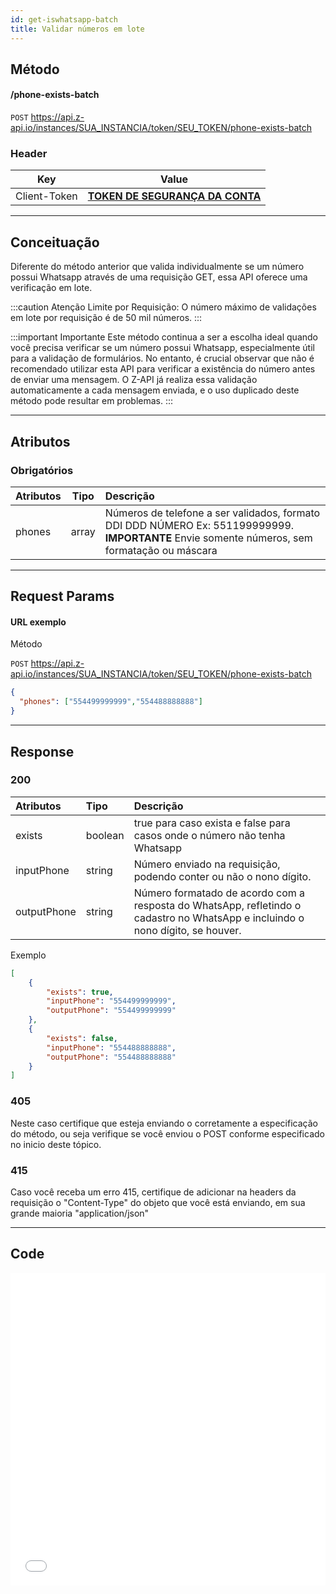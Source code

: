 ```yaml
---
id: get-iswhatsapp-batch
title: Validar números em lote
---
```


## Método

#### /phone-exists-batch

`POST` https://api.z-api.io/instances/SUA_INSTANCIA/token/SEU_TOKEN/phone-exists-batch

### Header

|      Key       |            Value            |
| :------------: |     :-----------------:     |
|  Client-Token  | **[TOKEN DE SEGURANÇA DA CONTA](../security/client-token)** |
---

## Conceituação

Diferente do método anterior que valida individualmente se um número possui Whatsapp através de uma requisição GET, essa API oferece uma verificação em lote.

:::caution Atenção
Limite por Requisição: O número máximo de validações em lote por requisição é de 50 mil números.
:::

:::important Importante
Este método continua a ser a escolha ideal quando você precisa verificar se um número possui Whatsapp, especialmente útil para a validação de formulários. No entanto, é crucial observar que não é recomendado utilizar esta API para verificar a existência do número antes de enviar uma mensagem. O Z-API já realiza essa validação automaticamente a cada mensagem enviada, e o uso duplicado deste método pode resultar em problemas. 
:::

---

## Atributos

### Obrigatórios

| Atributos | Tipo  | Descrição |
| :------   | :-:   | :------   |
|  phones   | array | Números de telefone a ser validados, formato DDI DDD NÚMERO Ex: 551199999999. **IMPORTANTE** Envie somente números, sem formatação ou máscara |

---

## Request Params

#### URL exemplo

Método

`POST` https://api.z-api.io/instances/SUA_INSTANCIA/token/SEU_TOKEN/phone-exists-batch


```json
{
  "phones": ["554499999999","554488888888"]
}
```

---

## Response

### 200

| Atributos   | Tipo    | Descrição |
| :------     | :----   | :------   |
| exists      | boolean | true para caso exista e false para casos onde o número não tenha Whatsapp |
| inputPhone  | string  | Número enviado na requisição, podendo conter ou não o nono dígito.|
| outputPhone | string  | Número formatado de acordo com a resposta do WhatsApp, refletindo o cadastro no WhatsApp e incluindo o nono dígito, se houver. |
 
Exemplo

```json
[
    {
        "exists": true,
        "inputPhone": "554499999999",
        "outputPhone": "554499999999"
    },
    {
        "exists": false,
        "inputPhone": "554488888888",
        "outputPhone": "554488888888"
    }
]
```

### 405

Neste caso certifique que esteja enviando o corretamente a especificação do método, ou seja verifique se você enviou o POST conforme especificado no inicio deste tópico.

### 415

Caso você receba um erro 415, certifique de adicionar na headers da requisição o "Content-Type" do objeto que você está enviando, em sua grande maioria "application/json"

---

## Code

<iframe src="//api.apiembed.com/?source=https://raw.githubusercontent.com/Z-API/z-api-docs/main/json-examples/get-iswhatsapp-batch.json&targets=all" frameborder="0" scrolling="no" width="100%" height="500px" seamless></iframe>
